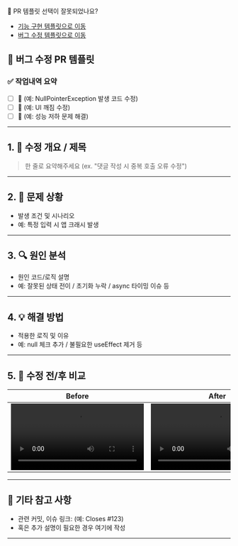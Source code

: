 🧭 PR 템플릿 선택이 잘못되었나요?

- [기능 구현 템플릿으로 이동](?expand=1&template=feature_template.md)
- [버그 수정 템플릿으로 이동](?expand=1&template=bugfix_template.md)

## 🐞 버그 수정 PR 템플릿

### ✅ 작업내역 요약

- [ ] 🔧 (예: NullPointerException 발생 코드 수정)
- [ ] 🎨 (예: UI 깨짐 수정)
- [ ] 🚀 (예: 성능 저하 문제 해결)

---

## 1. 🧩 수정 개요 / 제목

> 한 줄로 요약해주세요 (ex. "댓글 작성 시 중복 호출 오류 수정")

---

## 2. 🚨 문제 상황

- 발생 조건 및 시나리오
- 예: 특정 입력 시 앱 크래시 발생

---

## 3. 🔍 원인 분석

- 원인 코드/로직 설명
- 예: 잘못된 상태 전이 / 초기화 누락 / async 타이밍 이슈 등

---

## 4. 💡 해결 방법

- 적용한 로직 및 이유
- 예: null 체크 추가 / 불필요한 useEffect 제거 등

---

## 5. 🔄 수정 전/후 비교

|                Before                |                After                 |
| :----------------------------------: | :----------------------------------: |
| <video src="" controls width="300"/> | <video src="" controls width="300"/> |

---

## 📎 기타 참고 사항

- 관련 커밋, 이슈 링크: (예: Closes #123)
- 혹은 추가 설명이 필요한 경우 여기에 작성

---
